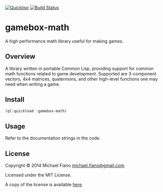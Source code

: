 [![Quicklisp](http://quickdocs.org/badge/gamebox-math.svg)](http://quickdocs.org/gamebox-math/)
[![Build Status](https://travis-ci.org/mfiano/gamebox-math.svg?branch=master)](https://travis-ci.org/mfiano/gamebox-math)

# gamebox-math

A high performance math library useful for making games.

## Overview

A library written in portable Common Lisp, providing support for common math functions related to
game development. Supported are 3-component vectors, 4x4 matrices, quaternions, and other high-level
functions one may need when writing a game.

## Install

``` lisp
(ql:quickload :gamebox-math)
```

## Usage

Refer to the documentation strings in the code.

## License

Copyright © 2014 Michael Fiano <michael.fiano@gmail.com>.

Licensed under the MIT License.

A copy of the license is available [here](LICENSE).
